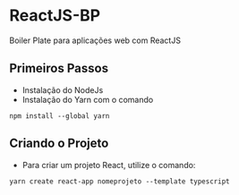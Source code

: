 # ReactJS-BP
Boiler Plate para aplicações web com ReactJS

## Primeiros Passos
- Instalação do NodeJs
- Instalação do Yarn com o comando
```properties
npm install --global yarn
```

## Criando o Projeto
- Para criar um projeto React, utilize o comando:
```shell
yarn create react-app nomeprojeto --template typescript
```
